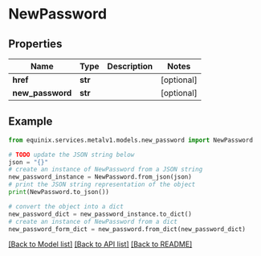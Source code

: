 # NewPassword


## Properties

Name | Type | Description | Notes
------------ | ------------- | ------------- | -------------
**href** | **str** |  | [optional] 
**new_password** | **str** |  | [optional] 

## Example

```python
from equinix.services.metalv1.models.new_password import NewPassword

# TODO update the JSON string below
json = "{}"
# create an instance of NewPassword from a JSON string
new_password_instance = NewPassword.from_json(json)
# print the JSON string representation of the object
print(NewPassword.to_json())

# convert the object into a dict
new_password_dict = new_password_instance.to_dict()
# create an instance of NewPassword from a dict
new_password_form_dict = new_password.from_dict(new_password_dict)
```
[[Back to Model list]](../README.md#documentation-for-models) [[Back to API list]](../README.md#documentation-for-api-endpoints) [[Back to README]](../README.md)


